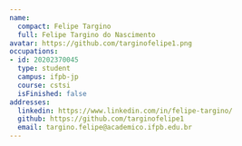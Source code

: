 ```yaml
---
name:
  compact: Felipe Targino
  full: Felipe Targino do Nascimento
avatar: https://github.com/targinofelipe1.png
occupations:
- id: 20202370045
  type: student
  campus: ifpb-jp
  course: cstsi
  isFinished: false
addresses:
  linkedin: https://www.linkedin.com/in/felipe-targino/
  github: https://github.com/targinofelipe1
  email: targino.felipe@academico.ifpb.edu.br
---
```

